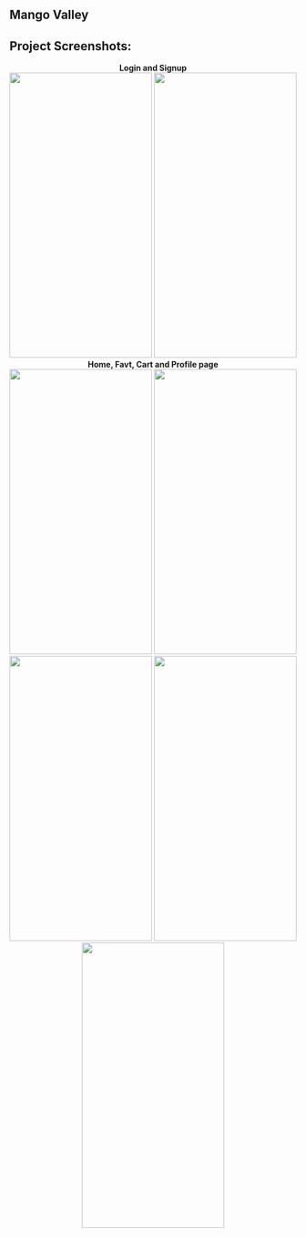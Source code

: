 
<h2>Mango Valley</h2>
<h2>Project Screenshots:</h2>
<p align="center">
  <b>Login and Signup
  <br>
  <img src="https://i.postimg.cc/D0XQ5dyy/Screenshot-20231129-172353.jpg" width="250" height = "500" >
  <img src="https://i.postimg.cc/L4YVHRBK/Screenshot-20231129-172357.jpg" width="250" height = "500" >
 <br>Home, Favt, Cart and Profile page
  <br>
  <img src="https://i.postimg.cc/RZfN8TPX/Screenshot-1701676677.png" width="250" height = "500" >
  <img src="https://i.postimg.cc/Ls3h48FP/Screenshot-1701676784.png" width="250" height = "500" >
  <img src="https://i.postimg.cc/MZQ7npd7/Screenshot-20231224-190609-2.jpg" width="250" height = "500" >
  <img src="https://i.postimg.cc/3xKmfC71/Screenshot-20231224-190623.jpg" width="250" height = "500" >
  <img src="https://i.postimg.cc/DZWqdvFK/Screenshot-20231224-190545.jpg" width="250" height = "500" >
 
</p>
